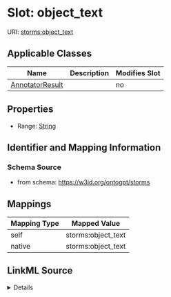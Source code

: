 

# Slot: object_text

URI: [storms:object_text](http://w3id.org/ontogpt/storms/object_text)



<!-- no inheritance hierarchy -->





## Applicable Classes

| Name | Description | Modifies Slot |
| --- | --- | --- |
| [AnnotatorResult](AnnotatorResult.md) |  |  no  |







## Properties

* Range: [String](String.md)





## Identifier and Mapping Information







### Schema Source


* from schema: https://w3id.org/ontogpt/storms




## Mappings

| Mapping Type | Mapped Value |
| ---  | ---  |
| self | storms:object_text |
| native | storms:object_text |




## LinkML Source

<details>
```yaml
name: object_text
from_schema: https://w3id.org/ontogpt/storms
rank: 1000
alias: object_text
owner: AnnotatorResult
domain_of:
- AnnotatorResult
range: string

```
</details>